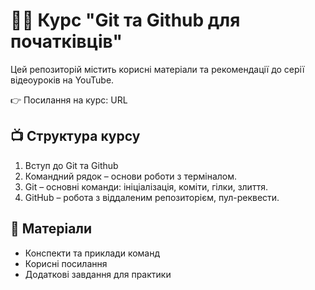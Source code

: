 # 🧑‍💻 Курс "Git та Github для початківців"

Цей репозиторій містить корисні матеріали та рекомендації до серії відеоуроків на YouTube.

👉 Посилання на курс: URL

## 📺 Структура курсу
1. Вступ до Git та Github
2. Командний рядок – основи роботи з терміналом.
3. Git – основні команди: ініціалізація, коміти, гілки, злиття.
4. GitHub – робота з віддаленим репозиторієм, пул-реквести.

## 📂 Матеріали
- Конспекти та приклади команд
- Корисні посилання
- Додаткові завдання для практики
